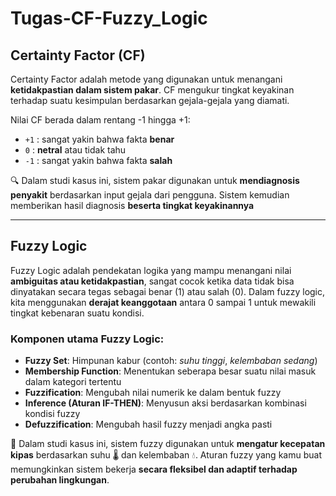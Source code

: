 # Tugas-CF-Fuzzy_Logic

## Certainty Factor (CF)

Certainty Factor adalah metode yang digunakan untuk menangani **ketidakpastian dalam sistem pakar**. CF mengukur tingkat keyakinan terhadap suatu kesimpulan berdasarkan gejala-gejala yang diamati.

Nilai CF berada dalam rentang -1 hingga +1:
- `+1` : sangat yakin bahwa fakta **benar**  
- `0` : **netral** atau tidak tahu  
- `-1` : sangat yakin bahwa fakta **salah**

🔍 Dalam studi kasus ini, sistem pakar digunakan untuk **mendiagnosis penyakit** berdasarkan input gejala dari pengguna. Sistem kemudian memberikan hasil diagnosis **beserta tingkat keyakinannya**

---

##  Fuzzy Logic

Fuzzy Logic adalah pendekatan logika yang mampu menangani nilai **ambiguitas atau ketidakpastian**, sangat cocok ketika data tidak bisa dinyatakan secara tegas sebagai benar (1) atau salah (0). Dalam fuzzy logic, kita menggunakan **derajat keanggotaan** antara 0 sampai 1 untuk mewakili tingkat kebenaran suatu kondisi.

###  Komponen utama Fuzzy Logic:
- **Fuzzy Set**: Himpunan kabur (contoh: *suhu tinggi*, *kelembaban sedang*)
- **Membership Function**: Menentukan seberapa besar suatu nilai masuk dalam kategori tertentu  
- **Fuzzification**: Mengubah nilai numerik ke dalam bentuk fuzzy
- **Inference (Aturan IF-THEN)**: Menyusun aksi berdasarkan kombinasi kondisi fuzzy
- **Defuzzification**: Mengubah hasil fuzzy menjadi angka pasti
  
📌 Dalam studi kasus ini, sistem fuzzy digunakan untuk **mengatur kecepatan kipas** berdasarkan suhu 🌡️ dan kelembaban 💧. Aturan fuzzy yang kamu buat memungkinkan sistem bekerja **secara fleksibel dan adaptif terhadap perubahan lingkungan**.
